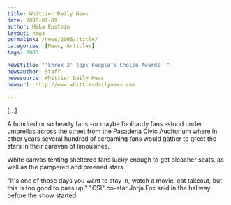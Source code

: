 ```yaml
---
title: Whittier Daily News
date: 2005-01-09
author: Mika Epstein
layout: news
permalink: /news/2005/:title/
categories: [News, Articles]
tags: 2005

newstitle: "'Shrek 2' tops People's Choice Awards  "
newsauthor: Staff  
newssource: Whittier Daily News  
newsurl: http://www.whittierdailynews.com  

---
```

[...]

A hundred or so hearty fans -or maybe foolhardy fans -stood under umbrellas across the street from the Pasadena Civic Auditorium where in other years several hundred of screaming fans would gather to greet the stars in their caravan of limousines.

White canvas tenting sheltered fans lucky enough to get bleacher seats, as well as the pampered and preened stars.

"It's one of those days you want to stay in, watch a movie, eat takeout, but this is too good to pass up," "CSI" co-star Jorja Fox said in the hallway before the show started.

